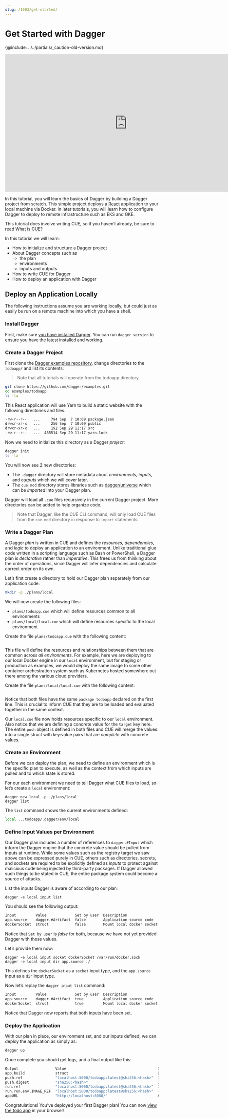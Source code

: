 ```yaml
---
slug: /1003/get-started/
---
```



# Get Started with Dagger

\{@include:  ../../partials/_caution-old-version.md\}

<iframe width="800" height="450" style={{width: '100%', marginBottom: '2rem'}} src="https://www.youtube.com/embed/QvyB3m9Fti0" title="YouTube video player" frameborder="0" allow="accelerometer; autoplay; clipboard-write; encrypted-media; gyroscope; picture-in-picture; fullscreen"></iframe>

In this tutorial, you will learn the basics of Dagger by building a Dagger project from scratch. This simple project deploys a [React](https://reactjs.org/) application to your local machine via Docker. In later tutorials, you will learn how to configure Dagger to deploy to remote infrastructure such as EKS and GKE.

This tutorial does involve writing CUE, so if you haven&rsquo;t already, be sure to read [What is CUE?](./1005-what_is_cue.md)

In this tutorial we will learn:

- How to initialize and structure a Dagger project
- About Dagger concepts such as
  - the plan
  - environments
  - inputs and outputs
- How to write CUE for Dagger
- How to deploy an application with Dagger

## Deploy an Application Locally

The following instructions assume you are working locally, but could just as easily be run on a remote machine into which you have a shell.

### Install Dagger

First, make sure [you have installed Dagger](../1001-install.md). You can run `dagger version` to ensure you have the latest installed and working.

### Create a Dagger Project

First clone the [Dagger examples repository](https://github.com/dagger/examples), change directories to the `todoapp/` and list its contents:

> Note that all tutorials will operate from the todoapp directory.

```bash
git clone https://github.com/dagger/examples.git
cd examples/todoapp
ls -la
```

This React application will use Yarn to build a static website with the following directories and files.

```bash
-rw-r--r--   ...     794 Sep  7 10:09 package.json
drwxr-xr-x   ...     256 Sep  7 10:09 public
drwxr-xr-x   ...     192 Sep 29 11:17 src
-rw-r--r--   ...  465514 Sep 29 11:17 yarn.lock
```

Now we need to initialize this directory as a Dagger _project_:

```bash
dagger init
ls -la
```

You will now see 2 new directories:

- The `.dagger` directory will store metadata about _environments_, _inputs_, and _outputs_ which we will cover later.
- The `cue.mod` directory stores libraries such as [dagger/universe](https://github.com/dagger/universe) which can be _imported_ into your Dagger plan.

Dagger will load all `.cue` files recursively in the current Dagger project. More directories can be added to help organize code.

> Note that Dagger, like the CUE CLI command, will only load CUE files from the `cue.mod` directory in response to `import` statements.

### Write a Dagger Plan

A Dagger _plan_ is written in CUE and defines the _resources_, _dependencies_, and _logic_ to deploy an application to an environment. Unlike traditional glue code written in a scripting language such as Bash or PowerShell, a Dagger plan is _declarative_ rather than _imperative_. This frees us from thinking about the order of operations, since Dagger will infer dependencies and calculate correct order on its own.

Let&rsquo;s first create a directory to hold our Dagger plan separately from our application code:

```bash
mkdir -p ./plans/local
```

We will now create the following files:

- `plans/todoapp.cue` which will define resources common to all environments
- `plans/local/local.cue` which will define resources specific to the local environment

Create the file `plans/todoapp.cue` with the following content:

```cue file=./tests/getting-started/plans/todoapp.cue

```

This file will define the resources and relationships between them that are common across _all environments_. For example, here we are deploying to our local Docker engine in our `local` environment, but for staging or production as examples, we would deploy the same image to some other container orchestration system such as Kubernetes hosted somewhere out there among the various cloud providers.

Create the file `plans/local/local.cue` with the following content:

```cue file=./tests/getting-started/plans/local/local.cue

```

Notice that both files have the same `package todoapp` declared on the first line. This is crucial to inform CUE that they are to be loaded and evaluated together in the same context.

Our `local.cue` file now holds resources specific to our `local` environment. Also notice that we are defining a concrete value for the `target` key here. The entire `push` object is defined in both files and CUE will merge the values into a single struct with key:value pairs that are _complete_ with concrete values.

### Create an Environment

Before we can deploy the plan, we need to define an environment which is the specific plan to execute, as well as the context from which inputs are pulled and to which state is stored.

For our each environment we need to tell Dagger what CUE files to load, so let&rsquo;s create a `local` environment:

```shell
dagger new local -p ./plans/local
dagger list
```

The `list` command shows the current environments defined:

```bash
local ...todoapp/.dagger/env/local
```

### Define Input Values per Environment

Our Dagger plan includes a number of references to `dagger.#Input` which inform the Dagger engine that the concrete value should be pulled from inputs at runtime. While some values such as the registry target we saw above can be expressed purely in CUE, others such as directories, secrets, and sockets are required to be explicitly defined as _inputs_ to protect against malicious code being injected by third-party packages. If Dagger allowed such things to be stated in CUE, the entire package system could become a source of attacks.

List the inputs Dagger is aware of according to our plan:

```shell
dagger -e local input list
```

You should see the following output:

```bash
Input         Value             Set by user  Description
app.source    dagger.#Artifact  false        Application source code
dockerSocket  struct            false        Mount local docker socket
```

Notice that `Set by user` is _false_ for both, because we have not yet provided Dagger with those values.

Let&rsquo;s provide them now:

```shell
dagger -e local input socket dockerSocket /var/run/docker.sock
dagger -e local input dir app.source ./

```

This defines the `dockerSocket` as a `socket` input type, and the `app.source` input as a `dir` input type.

Now let&rsquo;s replay the `dagger input list` command:

```bash
Input         Value             Set by user  Description
app.source    dagger.#Artifact  true         Application source code
dockerSocket  struct            true         Mount local docker socket
```

Notice that Dagger now reports that both inputs have been set.

### Deploy the Application

With our plan in place, our environment set, and our inputs defined, we can deploy the application as simply as:

```bash
dagger up
```

Once complete you should get logs, and a final output like this:

```bash
Output                 Value                                          Description
app.build              struct                                         Build output directory
push.ref               "localhost:5000/todoapp:latest@sha256:<hash>"  Image ref
push.digest            "sha256:<hash>"                                Image digest
run.ref                "localhost:5000/todoapp:latest@sha256:<hash>"  Image reference (e.g: nginx:alpine)
run.run.env.IMAGE_REF  "localhost:5000/todoapp:latest@sha256:<hash>"  -
appURL                 "http://localhost:8080/"                       Application URL
```

Congratulations! You&rsquo;ve deployed your first Dagger plan! You can now [view the todo app](http://localhost:8080) in your browser!
